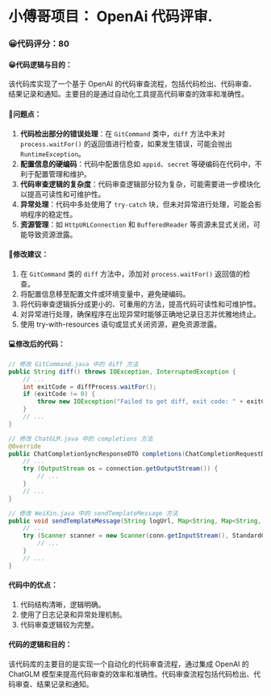 # 小傅哥项目： OpenAi 代码评审.
### 😀代码评分：80
#### 😀代码逻辑与目的：
该代码库实现了一个基于 OpenAI 的代码审查流程，包括代码检出、代码审查、结果记录和通知。主要目的是通过自动化工具提高代码审查的效率和准确性。

#### 🤔问题点：
1. **代码检出部分的错误处理**：在 `GitCommand` 类中，`diff` 方法中未对 `process.waitFor()` 的返回值进行检查，如果发生错误，可能会抛出 `RuntimeException`。
2. **配置信息的硬编码**：代码中配置信息如 `appid`、`secret` 等硬编码在代码中，不利于配置管理和维护。
3. **代码审查逻辑的复杂度**：代码审查逻辑部分较为复杂，可能需要进一步模块化以提高可读性和可维护性。
4. **异常处理**：代码中多处使用了 `try-catch` 块，但未对异常进行处理，可能会影响程序的稳定性。
5. **资源管理**：如 `HttpURLConnection` 和 `BufferedReader` 等资源未显式关闭，可能导致资源泄露。

#### 🎯修改建议：
1. 在 `GitCommand` 类的 `diff` 方法中，添加对 `process.waitFor()` 返回值的检查。
2. 将配置信息移至配置文件或环境变量中，避免硬编码。
3. 将代码审查逻辑拆分成更小的、可重用的方法，提高代码可读性和可维护性。
4. 对异常进行处理，确保程序在出现异常时能够正确地记录日志并优雅地终止。
5. 使用 try-with-resources 语句或显式关闭资源，避免资源泄露。

#### 💻修改后的代码：
```java
// 修改 GitCommand.java 中的 diff 方法
public String diff() throws IOException, InterruptedException {
    // ...
    int exitCode = diffProcess.waitFor();
    if (exitCode != 0) {
        throw new IOException("Failed to get diff, exit code: " + exitCode);
    }
    // ...
}

// 修改 ChatGLM.java 中的 completions 方法
@Override
public ChatCompletionSyncResponseDTO completions(ChatCompletionRequestDTO requestDTO) throws Exception {
    // ...
    try (OutputStream os = connection.getOutputStream()) {
        // ...
    }
    // ...
}

// 修改 WeiXin.java 中的 sendTemplateMessage 方法
public void sendTemplateMessage(String logUrl, Map<String, Map<String, String>> data) throws Exception {
    // ...
    try (Scanner scanner = new Scanner(conn.getInputStream(), StandardCharsets.UTF_8.name())) {
        // ...
    }
    // ...
}
```

#### 代码中的优点：
1. 代码结构清晰，逻辑明确。
2. 使用了日志记录和异常处理机制。
3. 代码审查逻辑较为完整。

#### 代码的逻辑和目的：
该代码库的主要目的是实现一个自动化的代码审查流程，通过集成 OpenAI 的 ChatGLM 模型来提高代码审查的效率和准确性。代码审查流程包括代码检出、代码审查、结果记录和通知。